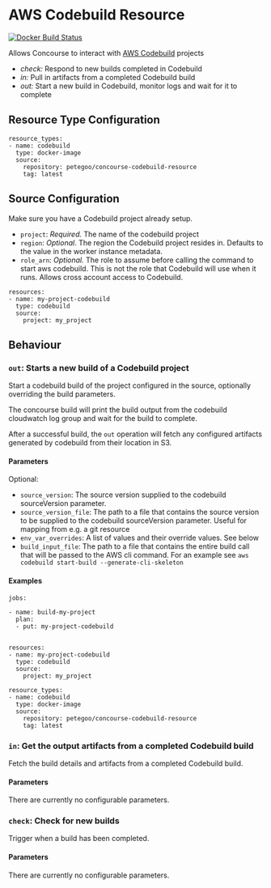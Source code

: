 # AWS Codebuild Resource

[![Docker Build Status](https://img.shields.io/docker/build/petegoo/concourse-codebuild-resource.svg)](https://hub.docker.com/r/petegoo/concourse-codebuild-resource)

Allows Concourse to interact with [AWS Codebuild](https://aws.amazon.com/codebuild/) projects

- *check:* Respond to new builds completed in Codebuild
- *in:* Pull in artifacts from a completed Codebuild build
- *out:* Start a new build in Codebuild, monitor logs and wait for it to complete

## Resource Type Configuration

```
resource_types:
- name: codebuild
  type: docker-image
  source:
    repository: petegoo/concourse-codebuild-resource
    tag: latest
```

## Source Configuration
Make sure you have a Codebuild project already setup.

- `project`: _Required._ The name of the codebuild project
- `region`: _Optional_. The region the Codebuild project resides in. Defaults to the value in the worker instance metadata.
- `role_arn`: _Optional._ The role to assume before calling the command to start aws codebuild. This is not the role that Codebuild will use when it runs. Allows cross account access to Codebuild.

```
resources:
- name: my-project-codebuild
  type: codebuild
  source:
    project: my_project
```

## Behaviour

### `out`: Starts a new build of a Codebuild project
Start a codebuild build of the project configured in the source, optionally overriding the build parameters.

The concourse build will print the build output from the codebuild cloudwatch log group and wait for the build to complete.

After a successful build, the `out` operation will fetch any configured artifacts generated by codebuild from their location in S3.

#### Parameters

Optional:
- `source_version`: The source version supplied to the codebuild sourceVersion parameter.
- `source_version_file`: The path to a file that contains the source version to be supplied to the codebuild sourceVersion parameter. Useful for mapping from e.g. a git resource
- `env_var_overrides`: A list of values and their override values. See below
- `build_input_file`: The path to a file that contains the entire build call that will be passed to the AWS cli command. For an example see `aws codebuild start-build --generate-cli-skeleton`

#### Examples

```
jobs:

- name: build-my-project
  plan:
  - put: my-project-codebuild


resources:
- name: my-project-codebuild
  type: codebuild
  source:
    project: my_project

resource_types:
- name: codebuild
  type: docker-image
  source:
    repository: petegoo/concourse-codebuild-resource
    tag: latest
```

### `in`: Get the output artifacts from a completed Codebuild build

Fetch the build details and artifacts from a completed Codebuild build.

#### Parameters

There are currently no configurable parameters.


### `check`: Check for new builds

Trigger when a build has been completed.

#### Parameters

There are currently no configurable parameters.

